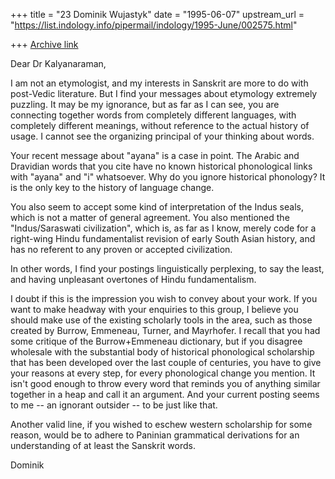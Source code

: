 +++
title = "23 Dominik Wujastyk"
date = "1995-06-07"
upstream_url = "https://list.indology.info/pipermail/indology/1995-June/002575.html"

+++
[Archive link](https://list.indology.info/pipermail/indology/1995-June/002575.html)

Dear Dr Kalyanaraman, 

I am not an etymologist, and my interests in Sanskrit are more to do with 
post-Vedic literature.  But I find your messages about etymology
extremely puzzling.  It may be my ignorance, but as far as I can see,
you are connecting together words from completely different languages,
with completely different meanings, without reference to the actual 
history of usage.  I cannot see the organizing principal of your thinking
about words.

Your recent message about "ayana" is a case in point.  The Arabic and
Dravidian words that you cite have no known historical phonological
links with "ayana" and "i" whatsoever.  Why do you ignore historical
phonology? It is the only key to the history of language change.  

You also seem to accept some kind of interpretation of the Indus seals,
which is not a matter of general agreement.  You also mentioned the
"Indus/Saraswati civilization", which is, as far as I know, merely 
code for a right-wing Hindu fundamentalist revision of early South
Asian history, and has no referent to any proven or accepted 
civilization.

In other words, I find your postings linguistically perplexing, to say 
the least, and having unpleasant overtones of Hindu fundamentalism.

I doubt if this is the impression you wish to convey about your work.
If you want to make headway with your enquiries to this group, 
I believe you should make use of the existing scholarly tools
in the area, such as those created by Burrow, Emmeneau, Turner, and
Mayrhofer.  I recall that you had some critique of the Burrow+Emmeneau
dictionary, but if you disagree wholesale with the substantial body of 
historical phonological scholarship that has been developed over the
last couple of centuries, you have to give your reasons at every
step, for every phonological change you mention.  It isn't good enough
to throw every word that reminds you of anything similar together in a heap
and call it an argument.  And your current posting seems to me --
an ignorant outsider -- to be just like that.

Another valid line, if you wished to eschew western scholarship for some
reason, would be to adhere to Paninian grammatical
derivations for an understanding of at least the Sanskrit words.

Dominik






